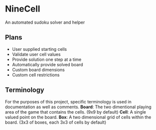 # NineCell
An automated sudoku solver and helper

## Plans
- User supplied starting cells
- Validate user cell values
- Provide solution one step at a time
- Automatically provide solved board
- Custom board dimensions
- Custom cell restrictions

## Terminology
For the purposes of this project, specific terminology is used in documentation as well as comments.
**Board**: The two dimentional playing area of the game that contains the cells. (9x9 by default)
**Cell**: A single valued point on the board.
**Box**: A two dimensional grid of cells within the board. (3x3 of boxes, each 3x3 of cells by default)
